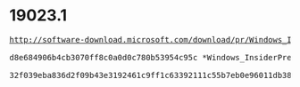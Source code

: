# 19023.1

<pre>
<a href="http://software-download.microsoft.com/download/pr/Windows_InsiderPreview_SDK_en-us_19023_1.iso">http://software-download.microsoft.com/download/pr/Windows_InsiderPreview_SDK_en-us_19023_1.iso</a>

d8e684906b4cb3070ff8c0a0d0c780b53954c95c *Windows_InsiderPreview_SDK_en-us_19023_1.iso

32f039eba836d2f09b43e3192461c9ff1c63392111c55b7eb0e96011db381ea8 *Windows_InsiderPreview_SDK_en-us_19023_1.iso
</pre>
